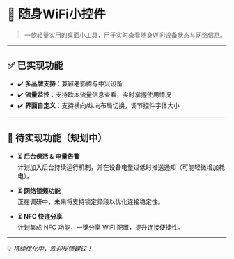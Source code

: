 # 📱 随身WiFi小控件

> 一款轻量实用的桌面小工具，用于实时查看随身WiFi设备状态与网络信息。

---

## ✅ 已实现功能

- ✔️ **多品牌支持**：兼容老影腾与中兴设备
- ✔️ **流量监控**：支持欧本流量信息查看，实时掌握使用情况
- ✔️ **界面自定义**：支持横向/纵向布局切换，调节控件字体大小

---

## 🚧 待实现功能（规划中）

- ⏳ **后台保活 & 电量告警**  
  计划加入后台持续运行机制，并在设备电量过低时推送通知（可能轻微增加耗电）。

- ⏳ **网络锁频功能**  
  正在调研中，未来将支持锁定频段以优化连接稳定性。

- ⏳ **NFC 快连分享**  
  计划集成 NFC 功能，一键分享 WiFi 配置，提升连接便捷性。

---

💡 *持续优化中，欢迎反馈建议！*